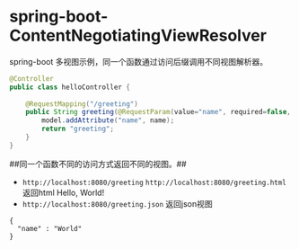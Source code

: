 # spring-boot-ContentNegotiatingViewResolver
spring-boot 多视图示例，同一个函数通过访问后缀调用不同视图解析器。

```java
@Controller
public class helloController {
	
	@RequestMapping("/greeting")
    public String greeting(@RequestParam(value="name", required=false, defaultValue="World") String name, Model model) {
        model.addAttribute("name", name);
        return "greeting";
    }
}
``` 
##同一个函数不同的访问方式返回不同的视图。##
- `http://localhost:8080/greeting` `http://localhost:8080/greeting.html`  返回html  Hello, World!
- `http://localhost:8080/greeting.json` 返回json视图
```
{
  "name" : "World"
}
```

